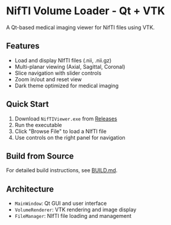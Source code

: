 # NifTI Volume Loader - Qt + VTK

A Qt-based medical imaging viewer for NifTI files using VTK.

## Features
- Load and display NIfTI files (.nii, .nii.gz)
- Multi-planar viewing (Axial, Sagittal, Coronal)
- Slice navigation with slider controls
- Zoom in/out and reset view
- Dark theme optimized for medical imaging

## Quick Start
1. Download `NifTIViewer.exe` from [Releases](https://github.com/akhilG05/NifTI-Volume-Loader/releases)
2. Run the executable
3. Click "Browse File" to load a NIfTI file
4. Use controls on the right panel for navigation

## Build from Source

For detailed build instructions, see [BUILD.md](BUILD.md).

## Architecture
- `MainWindow`: Qt GUI and user interface
- `VolumeRenderer`: VTK rendering and image display
- `FileManager`: NIfTI file loading and management